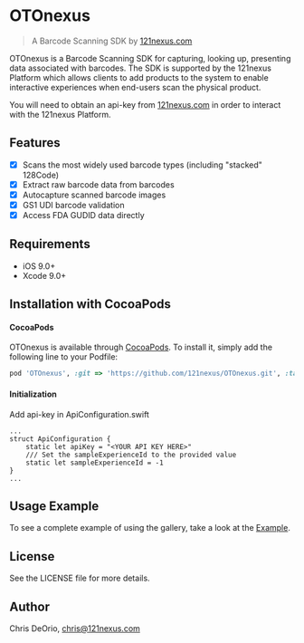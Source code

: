 # OTOnexus
> A Barcode Scanning SDK by [121nexus.com](https://121nexus.com)

OTOnexus is a Barcode Scanning SDK for capturing, looking up, presenting data associated with barcodes. The SDK is supported by the 121nexus Platform which allows clients to add products to the system to enable interactive experiences when end-users scan the physical product.

You will need to obtain an api-key from [121nexus.com](https://121nexus.com/next) in order to interact with the 121nexus Platform.

## Features

- [x] Scans the most widely used barcode types (including "stacked" 128Code)
- [x] Extract raw barcode data from barcodes
- [x] Autocapture scanned barcode images
- [x] GS1 UDI barcode validation 
- [x] Access FDA GUDID data directly

## Requirements

- iOS 9.0+
- Xcode 9.0+

## Installation with CocoaPods
<!---->

#### CocoaPods
OTOnexus is available through [CocoaPods](http://cocoapods.org). To install it, simply add the following line to your Podfile:

```ruby
pod 'OTOnexus', :git => 'https://github.com/121nexus/OTOnexus.git', :tag => '1.0.0'
```

#### Initialization

Add api-key in ApiConfiguration.swift
```
...
struct ApiConfiguration {
    static let apiKey = "<YOUR API KEY HERE>"
    /// Set the sampleExperienceId to the provided value
    static let sampleExperienceId = -1
}
...
```

## Usage Example
To see a complete example of using the gallery, take a look at the [Example](https://github.com/121nexus/OTOnexus/tree/master/Example).

## License
See the LICENSE file for more details.
## Author

Chris DeOrio, <chris@121nexus.com>
